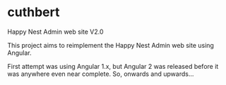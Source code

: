 # cuthbert
Happy Nest Admin web site V2.0

This project aims to reimplement the Happy Nest Admin web site using Angular.

First attempt was using Angular 1.x, but Angular 2 was released before it was anywhere even near complete. So, onwards and upwards...
